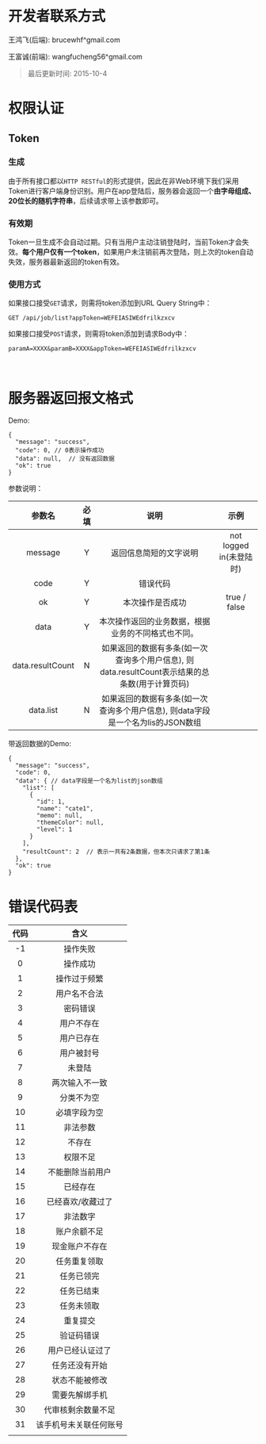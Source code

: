 # 开发者联系方式

王鸿飞(后端): brucewhf^gmail.com

王富诚(前端): wangfucheng56^gmail.com



> 最后更新时间: 2015-10-4



# 权限认证

## Token

### 生成

由于所有接口都以`HTTP RESTful`的形式提供，因此在非Web环境下我们采用Token进行客户端身份识别。用户在app登陆后，服务器会返回一个**由字母组成、20位长的随机字符串**，后续请求带上该参数即可。



### 有效期

Token一旦生成不会自动过期。只有当用户主动注销登陆时，当前Token才会失效。**每个用户仅有一个token**，如果用户未注销前再次登陆，则上次的token自动失效，服务器最新返回的token有效。



### 使用方式

如果接口接受`GET`请求，则需将token添加到URL Query String中：

``` 
GET /api/job/list?appToken=WEFEIASIWEdfrilkzxcv
```

如果接口接受`POST`请求，则需将token添加到请求Body中：

``` 
paramA=XXXX&paramB=XXXX&appToken=WEFEIASIWEdfrilkzxcv
```

​

# 服务器返回报文格式

Demo:

``` 
{
  "message": "success",
  "code": 0, // 0表示操作成功
  "data": null,  // 没有返回数据
  "ok": true
}
```

参数说明：

|       参数名        |  必填  |                    说明                    |         示例          | 
| :--------------: | :--: | :--------------------------------------: | :-----------------: | 
|     message      |  Y   |               返回信息简短的文字说明                | not logged in(未登陆时) | 
|       code       |  Y   |                   错误代码                   |                     | 
|        ok        |  Y   |                 本次操作是否成功                 |    true / false     | 
|       data       |  Y   |        本次操作返回的业务数据，根据业务的不同格式也不同。         |                     | 
| data.resultCount |  N   | 如果返回的数据有多条(如一次查询多个用户信息), 则data.resultCount表示结果的总条数(用于计算页码) |                     | 
|    data.list     |  N   | 如果返回的数据有多条(如一次查询多个用户信息), 则data字段是一个名为lis的JSON数组 |                     | 

带返回数据的Demo:

``` 
{
  "message": "success",
  "code": 0,
  "data": { // data字段是一个名为list的json数组
    "list": [
      {
        "id": 1,
        "name": "cate1",
        "memo": null,
        "themeColor": null,
        "level": 1
      }
    ],
    "resultCount": 2  // 表示一共有2条数据，但本次只请求了第1条
  },
  "ok": true
}
```



# 错误代码表

|  代码  |     含义      | 
| :--: | :---------: | 
|  -1  |    操作失败     | 
|  0   |    操作成功     | 
|  1   |   操作过于频繁    | 
|  2   |   用户名不合法    | 
|  3   |    密码错误     | 
|  4   |    用户不存在    | 
|  5   |    用户已存在    | 
|  6   |    用户被封号    | 
|  7   |     未登陆     | 
|  8   |   两次输入不一致   | 
|  9   |    分类不为空    | 
|  10  |   必填字段为空    | 
|  11  |    非法参数     | 
|  12  |     不存在     | 
|  13  |    权限不足     | 
|  14  |  不能删除当前用户   | 
|  15  |    已经存在     | 
|  16  |  已经喜欢/收藏过了  | 
|  17  |    非法数字     | 
|  18  |   账户余额不足    | 
|  19  |   现金账户不存在   | 
|  20  |   任务重复领取    | 
|  21  |    任务已领完    | 
|  22  |    任务已结束    | 
|  23  |    任务未领取    | 
|  24  |    重复提交     | 
|  25  |    验证码错误    | 
|  26  |  用户已经认证过了   | 
|  27  |   任务还没有开始   | 
|  28  |   状态不能被修改   | 
|  29  |   需要先解绑手机   | 
|  30  |  代审核剩余数量不足  | 
|  31  | 该手机号未关联任何账号 | 
|      |             | 